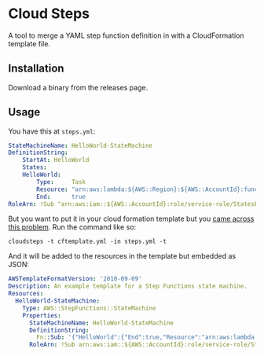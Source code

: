 # Cloud Steps

A tool to merge a YAML step function definition in with a CloudFormation template file.

## Installation

Download a binary from the releases page.

## Usage

You have this at `steps.yml`:

```yml
StateMachineName: HelloWorld-StateMachine
DefinitionString:
    StartAt: HelloWorld
    States:
    HelloWorld:
        Type:     Task
        Resource: "arn:aws:lambda:${AWS::Region}:${AWS::AccountId}:function:HelloFunction"
        End:      true
RoleArn: !Sub "arn:aws:iam::${AWS::AccountId}:role/service-role/StatesExecutionRole-${AWS::Region}"
```

But you want to put it in your cloud formation template but you [came across this problem](https://stackoverflow.com/questions/51627531/deploy-stepfunctions-with-cloudformation-from-external-definition-file).  Run the command like so:

    cloudsteps -t cftemplate.yml -in steps.yml -t

And it will be added to the resources in the template but embedded as JSON:

```yml
AWSTemplateFormatVersion: '2010-09-09'
Description: An example template for a Step Functions state machine.
Resources:
  HelloWorld-StateMachine:
    Type: AWS::StepFunctions::StateMachine
    Properties:
      StateMachineName: HelloWorld-StateMachine
      DefinitionString:
        Fn::Sub: '{"HelloWorld":{"End":true,"Resource":"arn:aws:lambda:${AWS::Region}:${AWS::AccountId}:function:HelloFunction","Type":"Task"},"StartAt":"HelloWorld","States":null}'
      RoleArn: !Sub arn:aws:iam::${AWS::AccountId}:role/service-role/StatesExecutionRole-${AWS::Region}
```